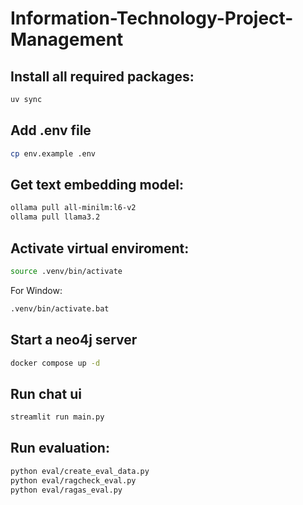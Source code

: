 # Information-Technology-Project-Management
## Install all required packages:
```bash
uv sync
```

## Add .env file
```sh
cp env.example .env
```

## Get text embedding model:
```sh
ollama pull all-minilm:l6-v2
ollama pull llama3.2 
```

## Activate virtual enviroment:
```sh
source .venv/bin/activate
```
For Window:

```sh
.venv/bin/activate.bat
```
## Start a neo4j server
```sh
docker compose up -d
```

## Run chat ui
```bash
streamlit run main.py
```

## Run evaluation:
```sh
python eval/create_eval_data.py
python eval/ragcheck_eval.py
python eval/ragas_eval.py
```


